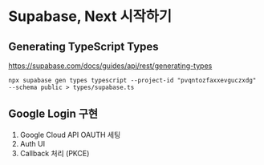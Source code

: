 # Supabase, Next 시작하기

## Generating TypeScript Types
https://supabase.com/docs/guides/api/rest/generating-types
```shell
npx supabase gen types typescript --project-id "pvqntozfaxxevguczxdg" --schema public > types/supabase.ts
```



## Google Login 구현 
1. Google Cloud API OAUTH 세팅
2. Auth UI
3. Callback 처리 (PKCE)